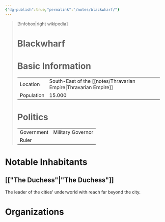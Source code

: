 ```yaml
---
{"dg-publish":true,"permalink":"/notes/blackwharf/"}
---
```


> [!infobox|right wikipedia]
> # Blackwharf
># Basic Information
> |  |   |
> | ---- | --- |
> | Location | South-East of the [[notes/Thravarian Empire\|Thravarian Empire]] |
> | Population | 15.000 |  
> # Politics
>  |  |   |
> | ---- | --- |
> | Government | Military Governor |
> | Ruler | |

# Notable Inhabitants
## [["The Duchess"\|"The Duchess"]]
The leader of the cities' underworld with reach far beyond the city.

# Organizations